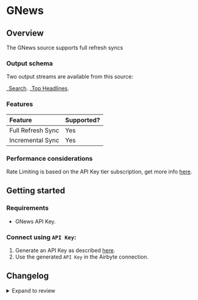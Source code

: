 # GNews

## Overview

The GNews source supports full refresh syncs

### Output schema

Two output streams are available from this source:

_[Search](https://gnews.io/docs/v4?shell#search-endpoint).
_[Top Headlines](https://gnews.io/docs/v4?shell#top-headlines-endpoint).

### Features

| Feature           | Supported? |
| :---------------- | :--------- |
| Full Refresh Sync | Yes        |
| Incremental Sync  | Yes        |

### Performance considerations

Rate Limiting is based on the API Key tier subscription, get more info [here](https://gnews.io/#pricing).

## Getting started

### Requirements

- GNews API Key.

### Connect using `API Key`:

1. Generate an API Key as described [here](https://gnews.io/docs/v4?shell#authentication).
2. Use the generated `API Key` in the Airbyte connection.

## Changelog
<details>
  <summary>Expand to review</summary>

| Version | Date       | Pull Request                                             | Subject                                          |
| :------ | :--------- | :------------------------------------------------------- | :----------------------------------------------- |
| 0.1.3   | 2022-12-16 | [21322](https://github.com/airbytehq/airbyte/pull/21322) | Reorganize manifest inline stream schemas        |
| 0.1.2   | 2022-12-16 | [20405](https://github.com/airbytehq/airbyte/pull/20405) | Update the manifest to use inline stream schemas |
| 0.1.1   | 2022-12-13 | [20460](https://github.com/airbytehq/airbyte/pull/20460) | Update source acceptance test config             |
| 0.1.0   | 2022-11-01 | [18808](https://github.com/airbytehq/airbyte/pull/18808) | 🎉 New Source: GNews                             |

</details>